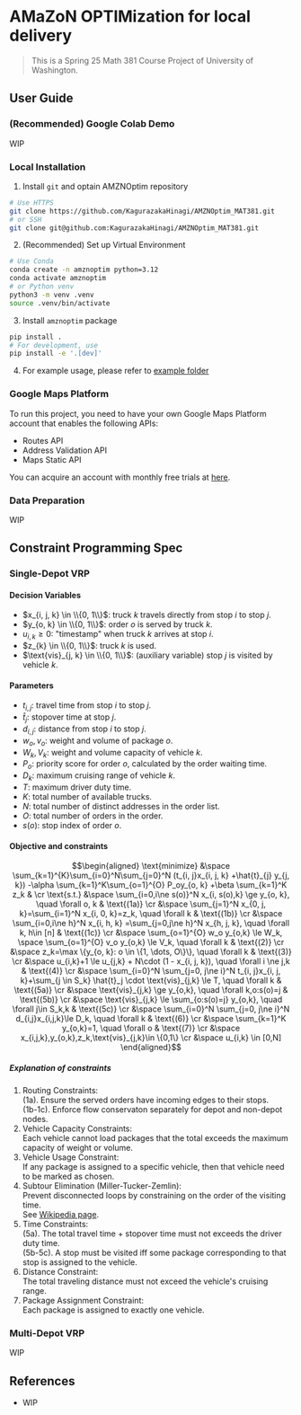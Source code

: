 # AMaZoN OPTIMization for local delivery

> This is a Spring 25 Math 381 Course Project of University of Washington.

## User Guide

### (Recommended) Google Colab Demo

WIP

### Local Installation

1. Install `git` and optain AMZNOptim repository

```bash
# Use HTTPS
git clone https://github.com/KagurazakaHinagi/AMZNOptim_MAT381.git
# or SSH
git clone git@github.com:KagurazakaHinagi/AMZNOptim_MAT381.git
```

2. (Recommended) Set up Virtual Environment

```bash
# Use Conda
conda create -n amznoptim python=3.12
conda activate amznoptim
# or Python venv
python3 -m venv .venv
source .venv/bin/activate
```

3. Install `amznoptim` package

```bash
pip install .
# For development, use
pip install -e '.[dev]'
```

4. For example usage, please refer to [example folder](example)

### Google Maps Platform

To run this project, you need to have your own Google Maps Platform account that enables the following APIs:

- Routes API
- Address Validation API
- Maps Static API

You can acquire an account with monthly free trials at [here](https://developers.google.com/maps).

### Data Preparation

WIP

## Constraint Programming Spec

### Single-Depot VRP

#### Decision Variables

- $x_{i, j, k} \in \\{0, 1\\}$: truck $k$ travels directly from stop $i$ to stop $j$.
- $y_{o, k} \in \\{0, 1\\}$: order $o$ is served by truck $k$.
- $u_{i, k} \ge 0$: "timestamp" when truck $k$ arrives at stop $i$.
- $z_{k} \in \\{0, 1\\}$: truck $k$ is used.
- $\text{vis}_{j, k} \in \\{0, 1\\}$: (auxiliary variable) stop $j$ is visited by vehicle $k$.

#### Parameters

- $t_{i, j}$: travel time from stop $i$ to stop $j$.
- $\hat{t}_j$: stopover time at stop $j$.
- $d_{i, j}$: distance from stop $i$ to stop $j$.
- $w_o, v_o$: weight and volume of package $o$.
- $W_k, V_k$: weight and volume capacity of vehicle $k$.
- $P_o$: priority score for order $o$, calculated by the order waiting time.
- $D_k$: maximum cruising range of vehicle $k$.
- $T$: maximum driver duty time.
- $K$: total number of available trucks.
- $N$: total number of distinct addresses in the order list.
- $O$: total number of orders in the order.
- $s(o)$: stop index of order $o$.

#### Objective and constraints

```math
\begin{aligned}
    \text{minimize} &\space \sum_{k=1}^{K}\sum_{i=0}^N\sum_{j=0}^N (t_{i, j}x_{i, j, k}
                        +\hat{t}_{j} y_{j, k})
                        -\alpha \sum_{k=1}^K\sum_{o=1}^{O} P_oy_{o, k}
                        +\beta \sum_{k=1}^K z_k & \cr
    \text{s.t.}     &\space \sum_{i=0,i\ne s(o)}^N x_{i, s(o),k} \ge y_{o, k},
                        \quad \forall o, k & \text{(1a)} \cr
                    &\space \sum_{j=1}^N x_{0, j, k}=\sum_{i=1}^N x_{i, 0, k}=z_k,
                        \quad \forall k & \text{(1b)} \cr
                    &\space \sum_{i=0,i\ne h}^N x_{i, h, k} =\sum_{j=0,j\ne h}^N x_{h, j, k},
                        \quad \forall k, h\in [n] & \text{(1c)} \cr
                    &\space \sum_{o=1}^{O} w_o y_{o,k} \le W_k, \space \sum_{o=1}^{O} v_o y_{o,k} \le V_k,
                        \quad \forall k & \text{(2)} \cr
                    &\space z_k=\max \{y_{o, k}: o \in \{1, \dots, O\}\},
                        \quad \forall k & \text{(3)} \cr
                    &\space u_{i,k}+1 \le u_{j,k} + N\cdot (1 - x_{i, j, k}),
                        \quad \forall i \ne j,k & \text{(4)} \cr
                    &\space \sum_{i=0}^N \sum_{j=0, j\ne i}^N t_{i, j}x_{i, j, k}+\sum_{j \in S_k} \hat{t}_j
                        \cdot \text{vis}_{j,k} \le T,
                        \quad \forall k & \text{(5a)} \cr
                    &\space \text{vis}_{j,k} \ge y_{o,k},
                        \quad \forall k,o:s(o)=j & \text{(5b)} \cr
                    &\space \text{vis}_{j,k} \le \sum_{o:s(o)=j} y_{o,k},
                        \quad \forall j\in S_k,k & \text{(5c)} \cr
                    &\space \sum_{i=0}^N \sum_{j=0, j\ne i}^N d_{i,j}x_{i,j,k}\le D_k,
                        \quad \forall k & \text{(6)} \cr
                    &\space \sum_{k=1}^K y_{o,k}=1,
                        \quad \forall o & \text{(7)} \cr
                    &\space x_{i,j,k},y_{o,k},z_k,\text{vis}_{j,k}\in \{0,1\} \cr
                    &\space u_{i,k} \in [0,N]
\end{aligned}
```

##### Explanation of constraints

1. Routing Constraints:\
    (1a). Ensure the served orders have incoming edges to their stops.\
    (1b-1c). Enforce flow conservaton separately for depot and non-depot nodes.
2. Vehicle Capacity Constraints:\
    Each vehicle cannot load packages that the total exceeds the maximum capacity of weight or volume.
3. Vehicle Usage Constraint:\
    If any package is assigned to a specific vehicle, then that vehicle need to be marked as chosen.
4. Subtour Elimination (Miller-Tucker-Zemlin):\
    Prevent disconnected loops by constraining on the order of the visiting time.\
    See [Wikipedia page](https://en.wikipedia.org/wiki/Travelling_salesman_problem#Miller%E2%80%93Tucker%E2%80%93Zemlin_formulation).
5. Time Constraints:\
    (5a). The total travel time + stopover time must not exceeds the driver duty time.\
    (5b-5c). A stop must be visited iff some package corresponding to that stop is assigned to the vehicle.
6. Distance Constraint:\
    The total traveling distance must not exceed the vehicle's cruising range.
7. Package Assignment Constraint:\
    Each package is assigned to exactly one vehicle.

### Multi-Depot VRP

WIP

## References

- WIP
